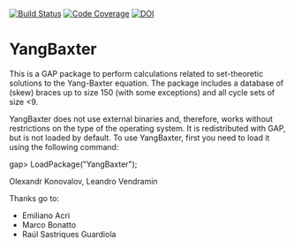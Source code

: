 [![Build Status](https://github.com/gap-packages/YangBaxter/workflows/CI/badge.svg?branch=master)](https://github.com/gap-packages/YangBaxter/actions?query=workflow%3ACI+branch%3Amaster)
[![Code Coverage](https://codecov.io/github/gap-packages/YangBaxter/coverage.svg?branch=master&token=)](https://codecov.io/gh/gap-packages/YangBaxter)
[![DOI](https://zenodo.org/badge/DOI/10.5281/zenodo.2573572.svg)](https://doi.org/10.5281/zenodo.2573572)

# YangBaxter

This is a GAP package to perform calculations related to set-theoretic 
solutions to the Yang-Baxter equation. The package includes
a database of (skew) braces up to size 150 (with some exceptions)
and all cycle sets of size <9. 

YangBaxter does not use external binaries and, therefore, works without restrictions on the type of the operating system. It is redistributed with GAP, but is not loaded by default. To use YangBaxter, first you need to load it using the following command:

gap> LoadPackage("YangBaxter");

Olexandr Konovalov, Leandro Vendramin

Thanks go to:
* Emiliano Acri
* Marco Bonatto
* Raúl Sastriques Guardiola
